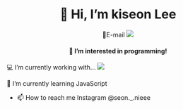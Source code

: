 <h1 align='center'>👋 Hi, I’m kiseon Lee</h1>
<p align='center'>
 💌E-mail <a href="mailto:kseon329@naver.com"><img src="https://img.shields.io/badge/naver-E34F26?style=for-the-badge&logo=naver&logoColor=white"></a>
</p>

<h4 align='center'>👀 I’m interested in programming!</h4>

 💻 I’m currently working with...
  <a href=""><img src="https://img.shields.io/badge/html5-E34F26?style=for-the-badge&logo=html5&logoColor=white"></a>
 
 🌱 I’m currently learning JavaScript
- 📫 How to reach me
  Instagram @seon._.nieee

<!---
seonnieee/seonnieee is a ✨ special ✨ repository because its `README.md` (this file) appears on your GitHub profile.
You can click the Preview link to take a look at your changes.
--->
